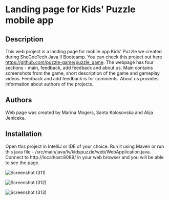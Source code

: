 # Landing page for Kids' Puzzle mobile app 

## Description 
This web project is a landing page for mobile app Kids' Puzzle we created during SheGoeTech Java II Bootcamp. You can check this project out here https://github.com/puzzle-game/puzzle_game. The webpage has four sections - main, feedback, add feedback and about us. Main contains screenshots from the game, short description of the game and gameplay videos. Feedback and add feedback is for comments. About us provides information about authors of the projects.  

## Authors 
Web page was created by Marina Mogers, Santa Kolosovska and Alija Jeniceka.

## Installation 
Open this project in IntelliJ or IDE of your choice. Run it using Maven or run this java file - /src/main/java/lv/kidspuzzle/web/WebApplication.java. Connect to  http://localhost:8089/ in your web browser and you will be able to see the page.

![Screenshot (311)](https://user-images.githubusercontent.com/86738044/150319396-16fe636b-c8c7-4ab1-8bb0-56274a512fed.png) 

![Screenshot (312)](https://user-images.githubusercontent.com/86738044/150320597-5fd1b65f-26ab-45ef-9be8-081dbb94157b.png) 

![Screenshot (313)](https://user-images.githubusercontent.com/86738044/150320905-3cccbef5-fa40-46bb-9f52-b1769bc0aea6.png)

